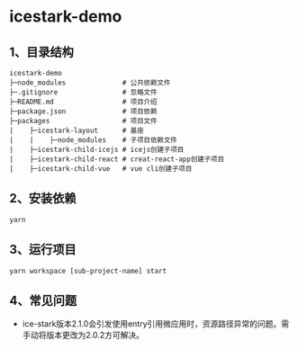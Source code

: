 # icestark-demo

## 1、目录结构

```text
icestark-demo
├─node_modules              # 公共依赖文件
├─.gitignore                # 忽略文件
├─README.md                 # 项目介绍
├─package.json              # 项目依赖
├─packages                  # 项目文件
|    ├─icestark-layout      # 基座
|    |    ├─node_modules    # 子项目依赖文件
|    ├─icestark-child-icejs # icejs创建子项目
|    ├─icestark-child-react # creat-react-app创建子项目
|    ├─icestark-child-vue   # vue cli创建子项目
```

## 2、安装依赖

```shell
yarn 
```

## 3、运行项目

```shell
yarn workspace [sub-project-name] start
```

## 4、常见问题

* ice-stark版本2.1.0会引发使用entry引用微应用时，资源路径异常的问题。需手动将版本更改为2.0.2方可解决。
